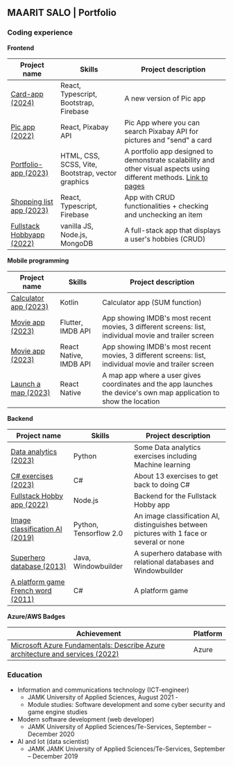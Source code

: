 ## MAARIT SALO | Portfolio

### Coding experience

 **Frontend** 

| Project name | Skills | Project description |
| ---- | ---- | ---- |
|[Card-app (2024)](https://github.com/vihervirveli/card-app) | React, Typescript, Bootstrap, Firebase | A new version of Pic app|
| [Pic app (2022)](https://github.com/vihervirveli/pic-app)| React, Pixabay API | Pic App where you can search Pixabay API for pictures and "send" a card |
| [Portfolio-app (2023)](https://gitlab.labranet.jamk.fi/P0033/webvisproject) | HTML, CSS, SCSS, Vite, Bootstrap, vector graphics | A portfolio app designed to demonstrate scalability and other visual aspects using different methods. [Link to pages](https://p0033.pages.labranet.jamk.fi/webvisproject/src/gallery.html)  |
|[Shopping list app (2023)](https://github.com/vihervirveli/portfolio/tree/master/Typescript/shoppinglist-app) | React, Typescript, Firebase| App with CRUD functionalities + checking and unchecking an item |
| [Fullstack Hobbyapp (2022)](https://github.com/vihervirveli/Fullstack-HobbyApp) | vanilla JS, Node.js, MongoDB | A full-stack app that displays a user's hobbies (CRUD) |

**Mobile programming**  

| Project name | Skills | Project description | 
| ---- | ---- | ---- |
| [Calculator app (2023)](https://github.com/vihervirveli/portfolio/tree/master/Mobileprogramming/KotlinSumCalculator) | Kotlin | Calculator app (SUM function) |
| [Movie app (2023)](https://github.com/vihervirveli/portfolio/tree/master/Mobileprogramming/flutter_movies) | Flutter, IMDB API | App showing IMDB's most recent movies, 3 different screens: list, individual movie and trailer screen |
| [Movie app (2023)](https://github.com/vihervirveli/portfolio/tree/master/Mobileprogramming/MoviesReactNative) | React Native, IMDB API | App showing IMDB's most recent movies, 3 different screens: list, individual movie and trailer screen |
| [Launch a map (2023)](https://github.com/vihervirveli/portfolio/tree/master/Mobileprogramming/LaunchMap) | React Native| A map app where a user gives coordinates and the app launches the device's own map application to show the location |

 **Backend**
 
| Project name | Skills | Project description | 
| ---- | ---- | ---- |
| [Data analytics (2023)](https://github.com/vihervirveli/portfolio/tree/master/AI_and_Python/MachineLearning) | Python | Some Data analytics exercises including Machine learning |
| [C# exercises (2023)](https://github.com/vihervirveli/CsharpRefresher)| C# | About 13 exercises to get back to doing C# |
| [Fullstack Hobby app (2022)](https://github.com/vihervirveli/Fullstack-HobbyApp/tree/main/backend) | Node.js | Backend for the Fullstack Hobby app |
| [Image classification AI (2019)](https://github.com/vihervirveli/portfolio/tree/master/AI_and_Python/Python_ImageClassificationFaceRecognition)|  Python, Tensorflow 2.0 | An image classification AI, distinguishes between pictures with 1 face or several or none |
| [Superhero database (2013)](https://github.com/vihervirveli/portfolio/tree/master/Java)| Java, Windowbuilder | A superhero database with relational databases and Windowbuilder |
| [A platform game French word (2011)](https://github.com/vihervirveli/portfolio/tree/master/C%23)  | C# | A platform game |

**Azure/AWS Badges**

| Achievement | Platform | 
| --- | --- |
| [Microsoft Azure Fundamentals: Describe Azure architecture and services (2022)](https://github.com/vihervirveli/portfolio/blob/master/badges/azurebadge.md) | Azure | 

### Education

* Information and communications technology (ICT-engineer)
    * JAMK University of Applied Sciences, August 2021 -
    * Module studies: Software development and some cyber security and game engine studies
* Modern software development (web developer)
    * JAMK University of Applied Sciences/Te-Services, September – December 2020  
* AI and Iot (data scientist)
    * JAMK JAMK University of Applied Sciences/Te-Services, September – December 2019
